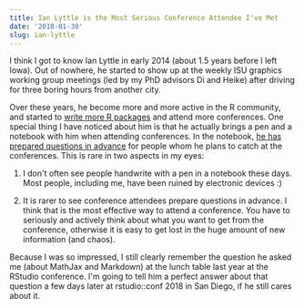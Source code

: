 ```yaml
---
title: Ian Lyttle is the Most Serious Conference Attendee I've Met
date: '2018-01-30'
slug: ian-lyttle
---
```


I think I got to know Ian Lyttle in early 2014 (about 1.5 years before I left Iowa). Out of nowhere, he started to show up at the weekly ISU graphics working group meetings (led by my PhD advisors Di and Heike) after driving for three boring hours from another city.

Over these years, he become more and more active in the R community, and started to [write more R packages](https://github.com/ijlyttle) and attend more conferences. One special thing I have noticed about him is that he actually brings a pen and a notebook with him when attending conferences. In the notebook, [he has prepared questions in advance](https://twitter.com/ijlyttle/status/958408134074122240) for people whom he plans to catch at the conferences. This is rare in two aspects in my eyes:

1. I don't often see people handwrite with a pen in a notebook these days. Most people, including me, have been ruined by electronic devices :)

1. It is rarer to see conference attendees prepare questions in advance. I think that is the most effective way to attend a conference. You have to seriously and actively think about what you want to get from the conference, otherwise it is easy to get lost in the huge amount of new information (and chaos).

Because I was so impressed, I still clearly remember the question he asked me (about MathJax and Markdown) at the lunch table last year at the RStudio conference. I'm going to tell him a perfect answer about that question a few days later at rstudio::conf 2018 in San Diego, if he still cares about it.

